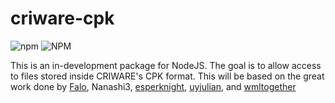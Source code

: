 # criware-cpk
<img alt="npm" src="https://img.shields.io/badge/version-0.0.0%20(indev)-lightgrey"> <img alt="NPM" src="https://img.shields.io/npm/l/mini-sqlcipher?label=license">

This is an in-development package for NodeJS. The goal is to allow access to files stored inside CRIWARE's CPK format. This will be based on the great work done by [Falo](https://forum.xentax.com/viewtopic.php?f=10&t=10646), Nanashi3, [esperknight](https://github.com/esperknight/CriPakTools), [uyjulian](https://github.com/uyjulian/CriPakTools), and [wmltogether](https://github.com/wmltogether/CriPakTools)